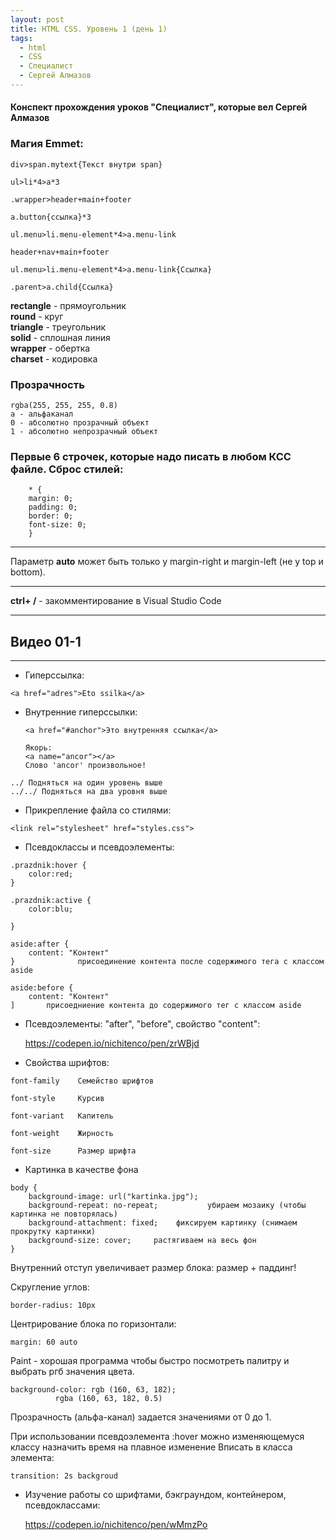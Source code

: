 ```yaml
---
layout: post
title: HTML CSS. Уровень 1 (день 1)
tags:
  - html
  - CSS
  - Специалист
  - Сергей Алмазов
---
```

#### Конспект прохождения уроков "Специалист", которые вел Сергей Алмазов

### Магия Emmet:

```
div>span.mytext{Текст внутри span}

ul>li*4>a*3

.wrapper>header+main+footer

a.button{ссылка}*3

ul.menu>li.menu-element*4>a.menu-link

header+nav+main+footer

ul.menu>li.menu-element*4>a.menu-link{Ссылка}

.parent>a.child{Ссылка}
```

**rectangle** - прямоугольник  
**round**     - круг  
**triangle**  - треугольник  
**solid**     - сплошная линия  
**wrapper**   - обертка  
**charset**   - кодировка

### Прозрачность

```
rgba(255, 255, 255, 0.8)
a - альфаканал
0 - абсолютно прозрачный объект
1 - абсолютно непрозрачный объект
```

### Первые 6 строчек, которые надо писать в любом КСС файле. Сброс стилей:

```
    * {
    margin: 0;
    padding: 0;
    border: 0;
    font-size: 0;
    }

```

-------------

Параметр **auto** может быть только у margin-right и margin-left (не у top и bottom).

-------------

**ctrl+ /**   - закомментирование в Visual Studio Code

------------

## Видео 01-1
------------
* Гиперссылка:
```
<a href="adres">Eto ssilka</a>
```

* Внутренние гиперссылки:

    ```
    <a href="#anchor">Это внутренняя ссылка</a>

    Якорь:
    <a name="ancor"></a>
    Слово 'ancor' произвольное!
    ```

```
../ Подняться на один уровень выше  
../../ Подняться на два уровня выше
```

* Прикрепление файла со стилями:

```
<link rel="stylesheet" href="styles.css">
```

* Псевдоклассы и псевдоэлементы:

```
.prazdnik:hover {
	color:red;
}

.prazdnik:active {
	color:blu;

}
```

```
aside:after {
	content: "Контент"
}              присоединение контента после содержимого тега с классом aside

aside:before {
	content: "Контент"
]		присоедниение контента до содержимого тег с классом aside
```

* Псевдоэлементы: "after", "before", свойство "content":

    https://codepen.io/nichitenco/pen/zrWBjd

    
* Свойства шрифтов:

```
font-family    Семейство шрифтов

font-style     Курсив

font-variant   Капитель

font-weight    Жирность

font-size      Размер шрифта
```

* Картинка в качестве фона

```
body {
	background-image: url("kartinka.jpg");
	background-repeat: no-repeat;			убираем мозаику (чтобы картинка не повторялась)
	background-attachment: fixed;	 фиксируем картинку (снимаем прокрутку картинки)  
    background-size: cover; 	растягиваем на весь фон
}

```
Внутренний отступ увеличивает размер блока: размер + паддинг!


Скругление углов:

```
border-radius: 10px
```

Центрирование блока по горизонтали:

```
margin: 60 auto
```

Paint - хорошая программа чтобы быстро посмотреть палитру и выбрать ргб значения цвета.


```
background-color: rgb (160, 63, 182);
		  rgba (160, 63, 182, 0.5)
```

Прозрачность (альфа-канал) задается значениями от 0 до 1.


При использовании псевдоэлемента :hover можно изменяющемуся классу назначить
время на плавное изменение Вписать в класса элемента:

```
transition: 2s backgroud
```


* Изучение работы со шрифтами, бэкграундом, контейнером, псевдоклассами:

    https://codepen.io/nichitenco/pen/wMmzPo
